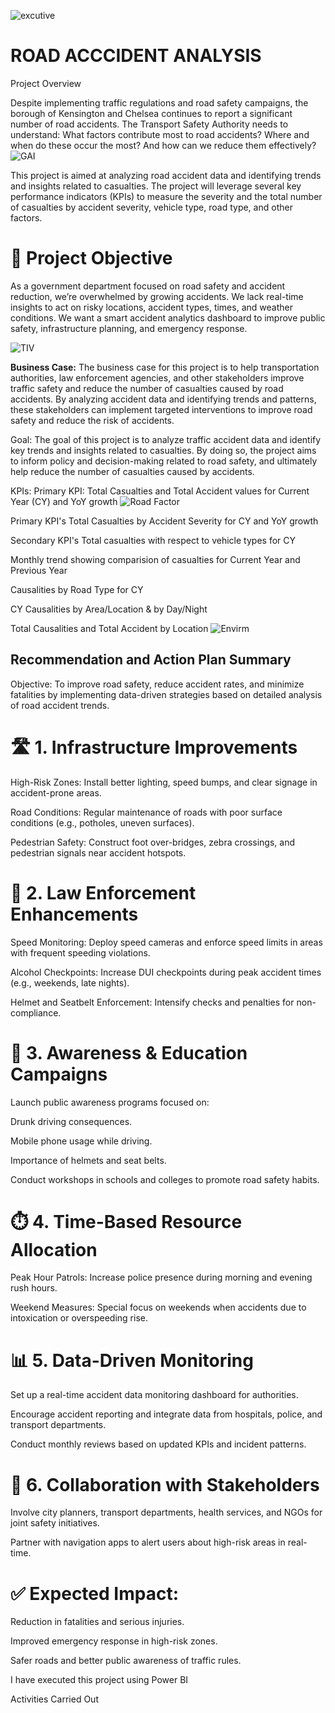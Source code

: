 
![excutive](https://github.com/user-attachments/assets/c5615bf0-2a01-42da-9b52-575af9065509)


# ROAD ACCCIDENT ANALYSIS 

Project Overview

Despite implementing traffic regulations and road safety campaigns, the borough of Kensington and Chelsea continues to report a significant number of road accidents. The Transport Safety Authority needs to understand:
What factors contribute most to road accidents? Where and when do these occur the most? And how can we reduce them effectively?
![GAI](https://github.com/user-attachments/assets/6e87fad0-fc1c-4f09-bdd1-453e690786fa)

This project is aimed at analyzing road accident data and identifying trends and insights related to casualties. The project will leverage several key performance indicators (KPIs) to measure the severity and the total number of casualties by accident severity, vehicle type, road type, and other factors.

# 🧩 Project Objective

As a government department focused on road safety and accident reduction, we’re overwhelmed by growing accidents. We lack real-time insights to act on risky locations, accident types, times, and weather conditions. We want a smart accident analytics dashboard to improve public safety, infrastructure planning, and emergency response.

![TIV](https://github.com/user-attachments/assets/c406a3cc-d463-4758-8aa3-4eee99d47c9d)

**Business Case:**
The business case for this project is to help transportation authorities, law enforcement agencies, and other stakeholders improve traffic safety and reduce the number of casualties caused by road accidents. By analyzing accident data and identifying trends and patterns, these stakeholders can implement targeted interventions to improve road safety and reduce the risk of accidents.

Goal:
The goal of this project is to analyze traffic accident data and identify key trends and insights related to casualties. By doing so, the project aims to inform policy and decision-making related to road safety, and ultimately help reduce the number of casualties caused by accidents.

KPIs:
Primary KPI:
Total Casualties and Total Accident values for Current Year (CY) and YoY growth
![Road  Factor](https://github.com/user-attachments/assets/a4832a07-3d19-4b13-96af-19857aba1112)

Primary KPI's
Total Casualties by Accident Severity for CY and YoY growth

Secondary KPI's
Total casualties with respect to vehicle types for CY

Monthly trend showing comparision of casualties for Current Year and Previous Year

Causalities by Road Type for CY

CY Causalities by Area/Location & by Day/Night

Total Causalities and Total Accident by Location
![Envirm](https://github.com/user-attachments/assets/876996c3-c507-429e-af18-6e32b478bf5e)
## Recommendation and Action Plan Summary
Objective:
To improve road safety, reduce accident rates, and minimize fatalities by implementing data-driven strategies based on detailed analysis of road accident trends.

# 🛣️ 1. Infrastructure Improvements
High-Risk Zones: Install better lighting, speed bumps, and clear signage in accident-prone areas.

Road Conditions: Regular maintenance of roads with poor surface conditions (e.g., potholes, uneven surfaces).

Pedestrian Safety: Construct foot over-bridges, zebra crossings, and pedestrian signals near accident hotspots.

# 🚓 2. Law Enforcement Enhancements
Speed Monitoring: Deploy speed cameras and enforce speed limits in areas with frequent speeding violations.

Alcohol Checkpoints: Increase DUI checkpoints during peak accident times (e.g., weekends, late nights).

Helmet and Seatbelt Enforcement: Intensify checks and penalties for non-compliance.

# 🧠 3. Awareness & Education Campaigns
Launch public awareness programs focused on:

Drunk driving consequences.

Mobile phone usage while driving.

Importance of helmets and seat belts.

Conduct workshops in schools and colleges to promote road safety habits.

# ⏱️ 4. Time-Based Resource Allocation
Peak Hour Patrols: Increase police presence during morning and evening rush hours.

Weekend Measures: Special focus on weekends when accidents due to intoxication or overspeeding rise.

# 📊 5. Data-Driven Monitoring
Set up a real-time accident data monitoring dashboard for authorities.

Encourage accident reporting and integrate data from hospitals, police, and transport departments.

Conduct monthly reviews based on updated KPIs and incident patterns.

# 🤝 6. Collaboration with Stakeholders
Involve city planners, transport departments, health services, and NGOs for joint safety initiatives.

Partner with navigation apps to alert users about high-risk areas in real-time.

# ✅ Expected Impact:

Reduction in fatalities and serious injuries.

Improved emergency response in high-risk zones.

Safer roads and better public awareness of traffic rules.

I have executed this project using Power BI

Activities Carried Out


